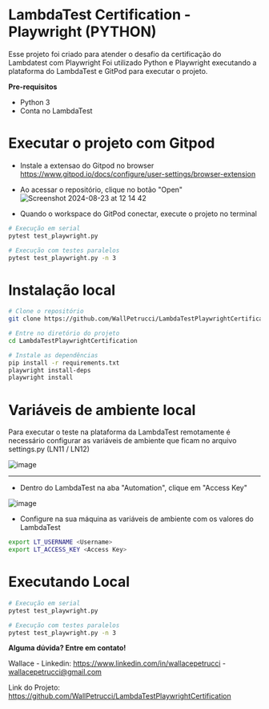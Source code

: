 # LambdaTest Certification - Playwright (PYTHON)

Esse projeto foi criado para atender o desafio da certificação do Lambdatest com Playwright
Foi utilizado Python e Playwright executando a plataforma do LambdaTest e GitPod para executar o projeto.

**Pre-requisitos**
- Python 3
- Conta no LambdaTest

# Executar o projeto com Gitpod
- Instale a extensao do Gitpod no browser
  https://www.gitpod.io/docs/configure/user-settings/browser-extension

- Ao acessar o repositório, clique no botão "Open"
![Screenshot 2024-08-23 at 12 14 42](https://github.com/user-attachments/assets/9941ed99-54ed-451b-9f97-0ea3630a20ba)


- Quando o workspace do GitPod conectar, execute o projeto no terminal
```bash
# Execução em serial
pytest test_playwright.py

# Execução com testes paralelos
pytest test_playwright.py -n 3
```

# Instalação local
```bash
# Clone o repositório
git clone https://github.com/WallPetrucci/LambdaTestPlaywrightCertification

# Entre no diretório do projeto
cd LambdaTestPlaywrightCertification

# Instale as dependências
pip install -r requirements.txt
playwright install-deps
playwright install
```

# Variáveis de ambiente local
Para executar o teste na plataforma da LambdaTest remotamente é necessário configurar as variáveis de ambiente
que ficam no arquivo settings.py (LN11 / LN12) 

![image](https://github.com/user-attachments/assets/69976eec-8f76-436f-9047-f35e8cc1e441)

-----

- Dentro do LambdaTest na aba "Automation", clique em "Access Key"
  
![image](https://github.com/user-attachments/assets/a1347bec-9d24-47e1-a3c5-73030ddd91d5)

- Configure na sua máquina as variáveis de ambiente com os valores do LambdaTest
```bash
export LT_USERNAME <Username>
export LT_ACCESS_KEY <Access Key>
```

# Executando Local
```bash
# Execução em serial
pytest test_playwright.py

# Execução com testes paralelos
pytest test_playwright.py -n 3
```

**Alguma dúvida? Entre em contato!**

Wallace - Linkedin: https://www.linkedin.com/in/wallacepetrucci - wallacepetrucci@gmail.com

Link do Projeto: https://github.com/WallPetrucci/LambdaTestPlaywrightCertification
